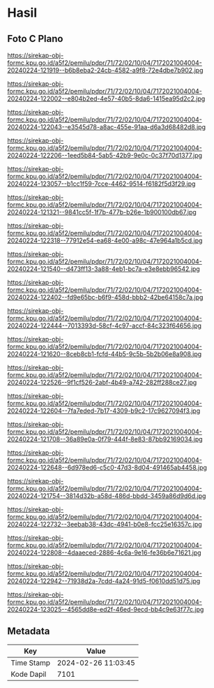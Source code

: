 # Hasil

## Foto C Plano

https://sirekap-obj-formc.kpu.go.id/a5f2/pemilu/pdpr/71/72/02/10/04/7172021004004-20240224-121919--b6b8eba2-24cb-4582-a9f8-72e4dbe7b902.jpg

https://sirekap-obj-formc.kpu.go.id/a5f2/pemilu/pdpr/71/72/02/10/04/7172021004004-20240224-122002--e804b2ed-4e57-40b5-8da6-1415ea95d2c2.jpg

https://sirekap-obj-formc.kpu.go.id/a5f2/pemilu/pdpr/71/72/02/10/04/7172021004004-20240224-122043--e3545d78-a8ac-455e-91aa-d6a3d68482d8.jpg

https://sirekap-obj-formc.kpu.go.id/a5f2/pemilu/pdpr/71/72/02/10/04/7172021004004-20240224-122206--1eed5b84-5ab5-42b9-9e0c-0c37f70d1377.jpg

https://sirekap-obj-formc.kpu.go.id/a5f2/pemilu/pdpr/71/72/02/10/04/7172021004004-20240224-123057--b1cc1f59-7cce-4462-9514-f6182f5d3f29.jpg

https://sirekap-obj-formc.kpu.go.id/a5f2/pemilu/pdpr/71/72/02/10/04/7172021004004-20240224-121321--9841cc5f-1f7b-477b-b26e-1b900100db67.jpg

https://sirekap-obj-formc.kpu.go.id/a5f2/pemilu/pdpr/71/72/02/10/04/7172021004004-20240224-122318--77912e54-ea68-4e00-a98c-47e964a1b5cd.jpg

https://sirekap-obj-formc.kpu.go.id/a5f2/pemilu/pdpr/71/72/02/10/04/7172021004004-20240224-121540--d473ff13-3a88-4eb1-bc7a-e3e8ebb96542.jpg

https://sirekap-obj-formc.kpu.go.id/a5f2/pemilu/pdpr/71/72/02/10/04/7172021004004-20240224-122402--fd9e65bc-b6f9-458d-bbb2-42be64158c7a.jpg

https://sirekap-obj-formc.kpu.go.id/a5f2/pemilu/pdpr/71/72/02/10/04/7172021004004-20240224-122444--7013393d-58cf-4c97-accf-84c323f64656.jpg

https://sirekap-obj-formc.kpu.go.id/a5f2/pemilu/pdpr/71/72/02/10/04/7172021004004-20240224-121620--8ceb8cb1-fcfd-44b5-9c5b-5b2b06e8a908.jpg

https://sirekap-obj-formc.kpu.go.id/a5f2/pemilu/pdpr/71/72/02/10/04/7172021004004-20240224-122526--9f1cf526-2abf-4b49-a742-282ff288ce27.jpg

https://sirekap-obj-formc.kpu.go.id/a5f2/pemilu/pdpr/71/72/02/10/04/7172021004004-20240224-122604--7fa7eded-7b17-4309-b9c2-17c9627094f3.jpg

https://sirekap-obj-formc.kpu.go.id/a5f2/pemilu/pdpr/71/72/02/10/04/7172021004004-20240224-121708--36a89e0a-0f79-444f-8e83-87bb92169034.jpg

https://sirekap-obj-formc.kpu.go.id/a5f2/pemilu/pdpr/71/72/02/10/04/7172021004004-20240224-122648--6d978ed6-c5c0-47d3-8d04-491465ab4458.jpg

https://sirekap-obj-formc.kpu.go.id/a5f2/pemilu/pdpr/71/72/02/10/04/7172021004004-20240224-121754--3814d32b-a58d-486d-bbdd-3459a86d9d6d.jpg

https://sirekap-obj-formc.kpu.go.id/a5f2/pemilu/pdpr/71/72/02/10/04/7172021004004-20240224-122732--3eebab38-43dc-4941-b0e8-fcc25e16357c.jpg

https://sirekap-obj-formc.kpu.go.id/a5f2/pemilu/pdpr/71/72/02/10/04/7172021004004-20240224-122808--4daaeced-2886-4c6a-9e16-fe36b6e71621.jpg

https://sirekap-obj-formc.kpu.go.id/a5f2/pemilu/pdpr/71/72/02/10/04/7172021004004-20240224-122942--71938d2a-7cdd-4a24-91d5-f0610dd51d75.jpg

https://sirekap-obj-formc.kpu.go.id/a5f2/pemilu/pdpr/71/72/02/10/04/7172021004004-20240224-123025--4565dd8e-ed2f-46ed-9ecd-bb4c9e63f77c.jpg


## Metadata

| Key        | Value               |
| ---------- | ------------------- |
| Time Stamp | 2024-02-26 11:03:45 |
| Kode Dapil | 7101                |




